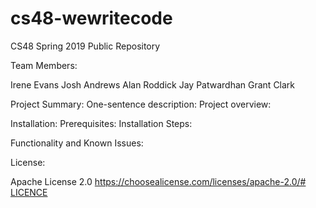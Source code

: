 # cs48-wewritecode
CS48 Spring 2019 Public Repository

Team Members:

Irene Evans
Josh Andrews
Alan Roddick
Jay Patwardhan
Grant Clark

Project Summary:
    One-sentence description:
    Project overview:

Installation:
    Prerequisites:
    Installation Steps:

Functionality and Known Issues:

License:

Apache License 2.0
https://choosealicense.com/licenses/apache-2.0/#
[LICENCE](LICENSE)
